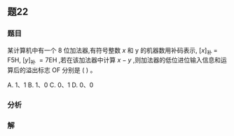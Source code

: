 ## 题22
### 题目
某计算机中有一个 8 位加法器,有符号整数 $x$ 和 $\mathrm{y}$ 的机器数用补码表示, ${\left\lbrack x\right\rbrack }_{\text{补 }} =$ F5H, ${\left\lbrack y\right\rbrack }_{\text{补 }} = 7\mathrm{{EH}}$ ,若在该加法器中计算 $x - y$ ,则加法器的低位进位输入信息和运算后的溢出标志 $\mathrm{{OF}}$ 分别是 ( ) 。

A. $1\text{、}1$ B. $1\text{、}0$ C. $0\text{、}1$ D. $0\text{、}0$
### 分析

### 解